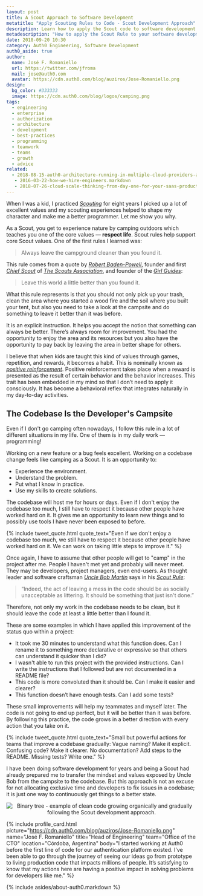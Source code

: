 ```yaml
---
layout: post
title: A Scout Approach to Software Development
metatitle: "Apply Scouting Rules to Code - Scout Development Approach"
description: Learn how to apply the Scout code to software development to get code to a better state continuously.
metadescription: "How to apply the Scout Rule to your software development and coding approach to scale, maintain, and collaborate on codebases in a cleaner, more effective manner."
date: 2018-09-20 10:30
category: Auth0 Engineering, Software Development
auth0_aside: true
author:
  name: José F. Romaniello
  url: https://twitter.com/jfroma
  mail: jose@auth0.com
  avatar: https://cdn.auth0.com/blog/auziros/Jose-Romaniello.png
design:
  bg_color: #333333
  image: https://cdn.auth0.com/blog/logos/camping.png
tags:
  - engineering
  - enterprise
  - authorization
  - architecture
  - development
  - best-practices
  - programming
  - teamwork
  - teams
  - growth
  - advice
related:
  - 2018-08-15-auth0-architecture-running-in-multiple-cloud-providers-and-regions
   - 2016-03-22-how-we-hire-engineers.markdown
   - 2018-07-26-cloud-scale-thinking-from-day-one-for-your-saas-products
---
```


When I was a kid, I practiced [_Scouting_](https://en.wikipedia.org/wiki/Scouting) for eight years I picked up a lot of excellent values and my scouting experiences helped to shape my character and make me a better programmer. Let me show you why.

As a Scout, you get to experience nature by camping outdoors which teaches you one of the core values — **respect life**. Scout rules help support core Scout values. One of the first rules I learned was:

> Always leave the campground cleaner than you found it.

This rule comes from a quote by [_Robert Baden-Powell_](https://en.wikipedia.org/wiki/Robert_Baden-Powell,_1st_Baron_Baden-Powell), founder and first [_Chief Scout_](<https://en.wikipedia.org/wiki/Chief_Scout_(The_Scout_Association)>) of [_The Scouts Association_](https://en.wikipedia.org/wiki/The_Scout_Association), and founder of the [_Girl Guides_](https://en.wikipedia.org/wiki/Girlguiding):

> Leave this world a little better than you found it.

What this rule represents is that you should not only pick up your trash, clean the area where you started a wood fire and the soil where you built your tent, but also you need to take a look at the campsite and do something to leave it better than it was before.

It is an explicit instruction. It helps you accept the notion that something can always be better. There’s always room for improvement. You had the opportunity to enjoy the area and its resources but you also have the opportunity to pay back by leaving the area in better shape for others.

I believe that when kids are taught this kind of values through games, repetition, and rewards, it becomes a habit. This is nominally known as [_positive reinforcement_](https://en.wikipedia.org/wiki/Reinforcement#Positive_reinforcement). Positive reinforcement takes place when a reward is presented as the result of certain behavior and the behavior increases. This trait has been embedded in my mind so that I don’t need to apply it consciously. It has become a behavioral reflex that integrates naturally in my day-to-day activities.

## The Codebase Is the Developer's Campsite

Even if I don't go camping often nowadays, I follow this rule in a lot of different situations in my life. One of them is in my daily work — programming!

Working on a new feature or a bug feels excellent. Working on a codebase change feels like camping as a Scout. It is an opportunity to:

- Experience the environment.
- Understand the problem.
- Put what I know in practice.
- Use my skills to create solutions.

The codebase will host me for hours or days. Even if I don't enjoy the codebase too much, I still have to respect it because other people have worked hard on it. It gives me an opportunity to learn new things and to possibly use tools I have never been exposed to before.

{% include tweet_quote.html quote_text="Even if we don't enjoy a codebase too much, we still have to respect it because other people have worked hard on it. We can work on taking little steps to improve it." %}

Once again, I have to assume that other people will get to "camp" in the project after me. People I haven't met yet and probably will never meet. They may be developers, project managers, even end-users. As thought leader and software craftsman [_Uncle Bob Martin_](https://twitter.com/unclebobmartin) says in his [_Scout Rule_](https://www.amazon.com/Things-Every-Programmer-Should-Know/dp/0596809484):

> “Indeed, the act of leaving a mess in the code should be as socially unacceptable as littering. It should be something that just isn't done.”

Therefore, not only my work in the codebase needs to be clean, but it should leave the code at least a little better than I found it.

These are some examples in which I have applied this improvement of the status quo within a project:

- It took me 30 minutes to understand what this function does. Can I rename it to something more declarative or expressive so that others can understand it quicker than I did?
- I wasn't able to run this project with the provided instructions. Can I write the instructions that I followed but are not documented in a README file?
- This code is more convoluted than it should be. Can I make it easier and clearer?
- This function doesn’t have enough tests. Can I add some tests?

These small improvements will help my teammates and myself later. The code is not going to end up perfect, but it will be better than it was before. By following this practice, the code grows in a better direction with every action that you take on it.

{% include tweet_quote.html quote_text="Small but powerful actions for teams that improve a codebase gradually: Vague naming? Make it explicit. Confusing code? Make it clearer. No documentation? Add steps to the README. Missing tests? Write one." %}

I have been doing software development for years and being a Scout had already prepared me to transfer the mindset and values exposed by Uncle Bob from the campsite to the codebase. But this approach is not an excuse for not allocating exclusive time and developers to fix issues in a codebase; it is just one way to continuously get things to a better state.

<p style="text-align: center;">
  <img src="https://cdn.auth0.com/blog/scout-approach-to-software-development/Binary-Tree.png" alt="Binary tree - example of clean code growing organically and gradually following the Scout development approach.">
</p>

{% include profile_card.html picture="https://cdn.auth0.com/blog/auziros/Jose-Romaniello.png" name="José F. Romaniello" title="Head of Engineering" team="Office of the CTO" location="Córdoba, Argentina" body="I started working at Auth0 before the first line of code for our authentication platform existed. I’ve been able to go through the journey of seeing our ideas go from prototype to living production code that impacts millions of people. It’s satisfying to know that my actions here are having a positive impact in solving problems for developers like me." %}

{% include asides/about-auth0.markdown %}

